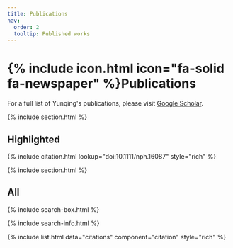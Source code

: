 ```yaml
---
title: Publications
nav:
  order: 2
  tooltip: Published works
---
```


# {% include icon.html icon="fa-solid fa-newspaper" %}Publications

For a full list of Yunqing's publications, please visit [Google Scholar](https://scholar.google.co.in/citations?user=FONPVBsAAAAJ&hl=en).

{% include section.html %}

## Highlighted

{% include citation.html lookup="doi:10.1111/nph.16087" style="rich" %}

{% include section.html %}

## All

{% include search-box.html %}

{% include search-info.html %}

{% include list.html data="citations" component="citation" style="rich" %}
